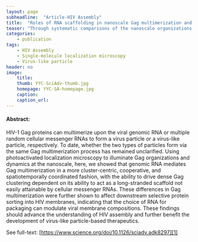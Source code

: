 ```yaml
---
layout: page
subheadline:  "Article-HIV Assembly"
title:  "Roles of RNA scaffolding in nanoscale Gag multimerization and selective protein sorting at HIV membranes"
teaser: "Through systematic comparisons of the nanoscale organizations and dynamics of Gag expressed in the presence or the absence of gRNA (so that cellular RNAs become predominantly packaged), we provide evidence that Gag progresses through quite distinct pathways to multimerize around gRNA or cellular RNAs. We also demonstrated that the two processes may lead to different transmembrane protein compositions in HIV membranes."
categories:
    - publication
tags:
    - HIV Assembly
    - Single-molecule localization microscopy
    - Virus-like particle
header: no
image:
    title: 
    thumb: YYC-SciAdv-thumb.jpg
    homepage: YYC-SA-homepage.jpg
    caption: 
    caption_url: 
---
```



#### Abstract:

HIV-1 Gag proteins can multimerize upon the viral genomic RNA or multiple random cellular messenger RNAs to form a virus particle or a virus-like particle, respectively. To date, whether the two types of particles form via the same Gag multimerization process has remained unclarified. Using photoactivated localization microscopy to illuminate Gag organizations and dynamics at the nanoscale, here, we showed that genomic RNA mediates Gag multimerization in a more cluster-centric, cooperative, and spatiotemporally coordinated fashion, with the ability to drive dense Gag clustering dependent on its ability to act as a long-stranded scaffold not easily attainable by cellular messenger RNAs. These differences in Gag multimerization were further shown to affect downstream selective protein sorting into HIV membranes, indicating that the choice of RNA for packaging can modulate viral membrane compositions. These findings should advance the understanding of HIV assembly and further benefit the development of virus-like particle-based therapeutics.


See full-text: [https://www.science.org/doi/10.1126/sciadv.adk8297][1]

<img src="{{ site.urlimg }}YYC-VLP-assembly.jpg" alt="">

[1]: https://www.science.org/doi/10.1126/sciadv.adk8297
